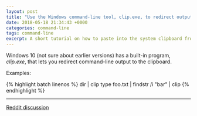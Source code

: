 ```yaml
---
layout: post
title: "Use the Windows command-line tool, clip.exe, to redirect output to the clipboard"
date: 2018-05-18 21:34:43 +0000
categories: command-line
tags: command-line
excerpt: A short tutorial on how to paste into the system clipboard from the Windows command-line
---
```


Windows 10 (not sure about earlier versions) has a built-in program, *clip.exe*, that lets you redirect command-line output to the clipboard.

Examples:

{% highlight batch linenos %}
dir | clip
type foo.txt | findstr /i "bar" | clip
{% endhighlight %}

___

[Reddit discussion](https://www.reddit.com/r/commandline/comments/8kez7k/use_the_windows_commandline_tool_clipexe_to/)
